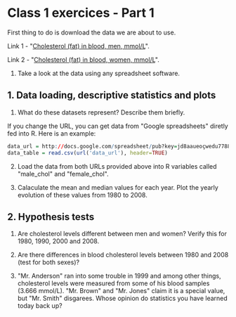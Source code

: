 # Class 1 exercices - Part 1 

First thing to do is download the data we are about to use.

Link 1 - "[Cholesterol (fat) in blood, men, mmol/L](http://docs.google.com/spreadsheet/pub?key=0ArfEDsV3bBwCdDU5SnRoQ0xlZWhwRUZ6RFNQV042enc&output=xlsx)".

Link 2 - "[Cholesterol (fat) in blood, women, mmol/L](http://docs.google.com/spreadsheet/pub?key=0ArfEDsV3bBwCdGJHcHZkSUdBcU56aS1OT3lLeU4tRHc&output=xlsx)".

1. Take a look at the data using any spreadsheet software.

## 1. Data loading, descriptive statistics and plots

1. What do these datasets represent? Describe them briefly.

If you change the URL, you can get data from "Google spreadsheets" diretly fed into R. Here is an example:

```R
data_url = http://docs.google.com/spreadsheet/pub?key=jd8aaueoçwedu77887ehdhdh783hqodh323jenc&output=csv
data_table = read.csv(url('data_url'), header=TRUE)
```

2. Load the data from both URLs provided above into R variables called "male_chol" and "female_chol".

3. Calaculate the mean and median values for each year. Plot the yearly evolution of these values from 1980 to 2008.

## 2. Hypothesis tests

1. Are cholesterol levels different between men and women? Verify this for 1980, 1990, 2000 and 2008.

2. Are there differences in blood cholesterol levels between 1980 and 2008 (test for both sexes)?

3. "Mr. Anderson" ran into some trouble in 1999 and among other things, cholesterol levels were measured from some of his blood samples (3.666 mmol/L). "Mr. Brown" and "Mr. Jones" claim it is a special value, but "Mr. Smith" disgarees. Whose opinion do statistics you have learned today back up?
